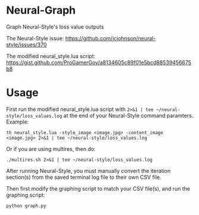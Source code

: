 # Neural-Graph
Graph Neural-Style's loss value outputs

The Neural-Style issue: https://github.com/jcjohnson/neural-style/issues/370

The modified neural_style.lua script: https://gist.github.com/ProGamerGov/a8134605c89f01e5bcd88539456675b8

# Usage

First run the modified neural_style.lua script with `2>&1 | tee ~/neural-style/loss_values.log` at the end of your Neural-Style command paramters. Example: 

`th neural_style.lua -style_image <image.jpg> -content_image <image.jpg> 2>&1 | tee ~/neural-style/loss_values.log`

Or if you are using multires, then do:

`./multires.sh 2>&1 | tee ~/neural-style/loss_values.log`

After running Neural-Style, you must manually convert the iteration section(s) from the saved terminal log file to their own CSV file. 

Then first modify the graphing script to match your CSV file(s), and run the graphing script: 

`python graph.py`

